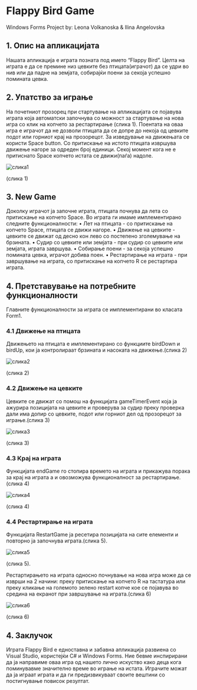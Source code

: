 
# Flappy Bird Game

Windows Forms Project by: Leona Volkanoska & Ilina Angelovska

## 1. Опис на апликацијата
Нашата апликација е играта позната под името “Flappy Bird”. Целта на играта е да се премине низ цевките без птицата(играчот) да се удри во нив или да падне на земјата, собирајќи поени за секоја успешно помината цевка.


## 2. Упатство за играње
   
На почетниот прозорец при стартување на апликацијата се појавува играта која автоматски започнува со можност за стартување на нова игра со клик на копчето за рестартирање (слика 1). Поентата на оваа игра е играчот да не дозволи птицата да се допре до некоја од цевките подот или горниот крај на прозорецот. За изведување на движењата се користи Space button. Со притискање на истото птицата извршува движење нагоре за одреден број единици. Секој момент кога не е притиснато Space копчето истата се движи(паѓа) надоле.

 ![слика1](https://github.com/LeonaVolkanoska/FlappyBirdGame/assets/61162225/e86ed83e-eb86-42ca-b966-c6dd06b217d9)

(слика 1)

## 3. New Game

Доколку играчот ја започне играта, птицата почнува да лета со притискање на копчето Space. Во играта ги имаме имплементирано следните функционалности:
•	Лет на птицата - со притискање на копчето Space, птицата се движи нагоре.
•	Движење на цевките - цевките се движат од десно кон лево со постепено зголемување на брзината.
•	Судир со цевките или земјата - при судир со цевките или земјата, играта завршува.
•	Собирање поени - за секоја успешно помината цевка, играчот добива поен.
•	Рестартирање на играта - при завршување на играта, со притискање на копчето R се рестартира играта.


## 4. Претставување на потребните функционалности
   
Главните функционалности за играта се имплементирани во класата Form1.

### 4.1 Движење на птицата

Движењето на птицата е имплементирано со функциите birdDown и birdUp, кои ја контролираат брзината и насоката на движење.(слика 2)
 
 ![слика2](https://github.com/LeonaVolkanoska/FlappyBirdGame/assets/61162225/8af9dd4e-130e-4482-8bc2-38b61202dd47)

(слика 2)

### 4.2 Движење на цевките

Цевките се движат со помош на функцијата gameTimerEvent која ја ажурира позицијата на цевките и проверува за судир преку проверка дали има допир со цевките, подот или горниот дел од прозорецот за играње.(слика 3)
 
 ![слика3](https://github.com/LeonaVolkanoska/FlappyBirdGame/assets/61162225/1aef91dd-db29-4e23-a675-fc5321889c6d)

(слика 3)

### 4.3 Крај на играта
Функцијата endGame го стопира времето на играта и прикажува порака за крај на играта а и овозможува функционалност за рестартирање.(слика 4)

![слика4](https://github.com/LeonaVolkanoska/FlappyBirdGame/assets/61162225/75a5e71b-6d5c-41f1-9d62-8fc8a971b8e9)

(слика 4)

### 4.4 Рестартирање на играта
Функцијата RestartGame ја ресетира позицијата на сите елементи и повторно ја започнува играта.(слика 5). 

![слика5](https://github.com/LeonaVolkanoska/FlappyBirdGame/assets/61162225/83e50f0c-3106-4fa1-85ae-5039377ef122)

(слика 5).

Рестартирањето на играта односно почнување на нова игра може да се изврши на 2 начини: преку притискање на копчето R на тастатура или преку кликање на големото зелено restart копче кое се појавува во средина на екранот при завршување на играта.(слика 6)
 
 ![слика6](https://github.com/LeonaVolkanoska/FlappyBirdGame/assets/61162225/5c0b061a-a985-4a2d-a3aa-982ed7e62f7a)

(слика 6)
## 4. Заклучок
Играта Flappy Bird е едноставна и забавна апликација развиена со Visual Studio, користејќи C# и Windows Forms. Ние бевме инспирирани да ја направиме оваа игра од нашето лично искуство како деца кога поминувавме значително време во играње на истата. Играчите можат да ја играат играта и да ги предизвикуваат своите вештини со постигнување повисок резултат.

